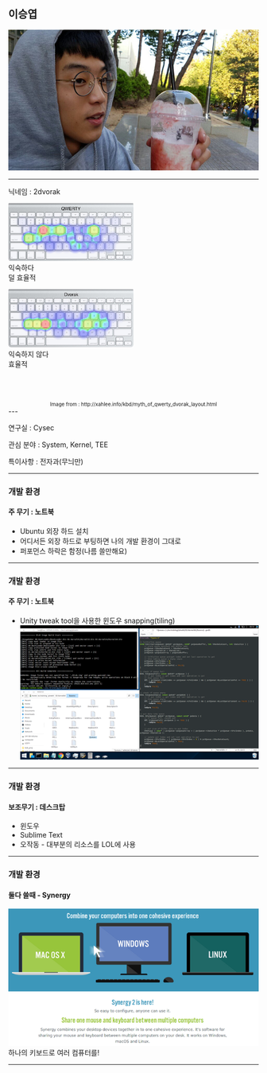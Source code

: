 ## 이승엽

![Logo](images/dat_face.jpg)


---

닉네임 : 2dvorak
<div>
<div class="left" style="width:50%;">

![qwerty](images/qwerty.jpg)
익숙하다  
덜 효율적

</div>

<div class="right" style="width:50%;">

![dvorak](images/dvorak.jpg)
익숙하지 않다  
효율적

</div>
<br>
<br>
<br>
</div>
<div style="vertical-align:bottom;font-size:10px;" align="center">
Image from : http://xahlee.info/kbd/myth_of_qwerty_dvorak_layout.html
</div>
---

연구실 : Cysec

관심 분야 : System, Kernel, TEE

특이사항 : 전자과(무늬만)


---

### 개발 환경

#### 주 무기 : 노트북
 - Ubuntu 외장 하드 설치
 - 어디서든 외장 하드로 부팅하면 나의 개발 환경이 그대로
 - 퍼포먼스 하락은 함정(나름 쓸만해요)

---
### 개발 환경

#### 주 무기 : 노트북
 - Unity tweak tool을 사용한 윈도우 snapping(tiling)
![Logo](images/workspace_resized.png)

---
### 개발 환경

#### 보조무기 : 데스크탑
 - 윈도우
 - Sublime Text
 - 오작동 - 대부분의 리소스를 LOL에 사용

---
### 개발 환경

#### 둘다 쓸때 - Synergy
![Logo](images/synergy.png)
하나의 키보드로 여러 컴퓨터를!

---
